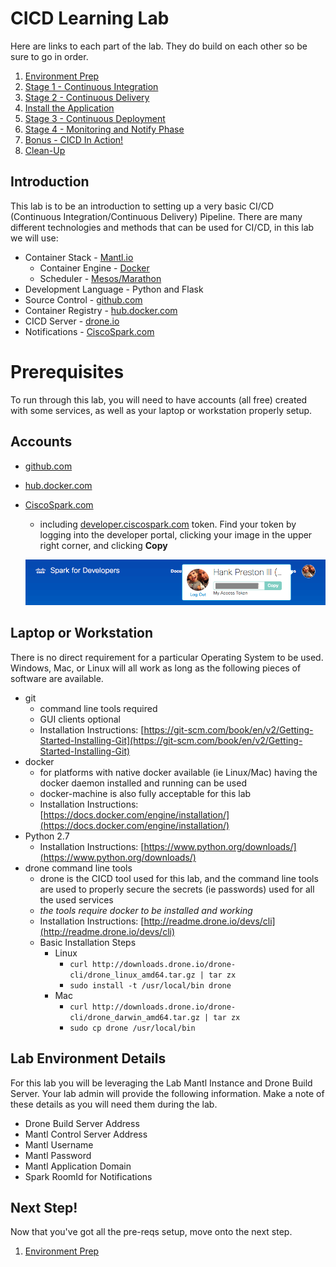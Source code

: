 # CICD Learning Lab

Here are links to each part of the lab.  They do build on each other so be sure to go in order.

1. [Environment Prep](environment_prep.md)
2. [Stage 1 - Continuous Integration](cicd_stage_1.md)
3. [Stage 2 - Continuous Delivery](cicd_stage_2.md)
4. [Install the Application](app_install.md)
5. [Stage 3 - Continuous Deployment](cicd_stage_3.md)
6. [Stage 4 - Monitoring and Notify Phase](notify_phase.md)
7. [Bonus - CICD In Action!](bonus.md)
8. [Clean-Up](cleanup.md)

## Introduction

This lab is to be an introduction to setting up a very basic CI/CD (Continuous Integration/Continuous Delivery) Pipeline.  There are many different technologies and methods that can be used for CI/CD, in this lab we will use:

* Container Stack - [Mantl.io](http://mantl.io)
  * Container Engine - [Docker](http://www.docker.com)
  * Scheduler - [Mesos/Marathon](http://mesos.apache.org)
* Development Language - Python and Flask
* Source Control - [github.com](https://github.com)
* Container Registry - [hub.docker.com](http://hub.docker.com)
* CICD Server - [drone.io](http://drone.io)
* Notifications - [CiscoSpark.com](http://CiscoSpark.com)

# Prerequisites

To run through this lab, you will need to have accounts (all free) created with some services, as well as your laptop or workstation properly setup.

## Accounts

* [github.com](https://github.com)
* [hub.docker.com](http://hub.docker.com)
* [CiscoSpark.com](http://CiscoSpark.com)
  * including [developer.ciscospark.com](http://developer.ciscospark.com) token.  Find your token by logging into the developer portal, clicking your image in the upper right corner, and clicking **Copy**

   ![Spark Token](images/spark_token.png)

## Laptop or Workstation

There is no direct requirement for a particular Operating System to be used.  Windows, Mac, or Linux will all work as long as the following pieces of software are available.

* git
  * command line tools required
  * GUI clients optional
  * Installation Instructions: [https://git-scm.com/book/en/v2/Getting-Started-Installing-Git](https://git-scm.com/book/en/v2/Getting-Started-Installing-Git)
* docker
  * for platforms with native docker available (ie Linux/Mac) having the docker daemon installed and running can be used
  * docker-machine is also fully acceptable for this lab
  * Installation Instructions: [https://docs.docker.com/engine/installation/](https://docs.docker.com/engine/installation/)
* Python 2.7
  * Installation Instructions: [https://www.python.org/downloads/](https://www.python.org/downloads/)
* drone command line tools
  * drone is the CICD tool used for this lab, and the command line tools are used to properly secure the secrets (ie passwords) used for all the used services
  * _the tools require docker to be installed and working_
  * Installation Instructions: [http://readme.drone.io/devs/cli](http://readme.drone.io/devs/cli)
  * Basic Installation Steps
    * Linux
      * `curl http://downloads.drone.io/drone-cli/drone_linux_amd64.tar.gz | tar zx`
      * `sudo install -t /usr/local/bin drone`
    * Mac
      * `curl http://downloads.drone.io/drone-cli/drone_darwin_amd64.tar.gz | tar zx`
      * `sudo cp drone /usr/local/bin`

## Lab Environment Details

For this lab you will be leveraging the Lab Mantl Instance and Drone Build Server.  Your lab admin will provide the following information.  Make a note of these details as you will need them during the lab.

* Drone Build Server Address
* Mantl Control Server Address
* Mantl Username
* Mantl Password
* Mantl Application Domain
* Spark RoomId for Notifications

## Next Step!

Now that you've got all the pre-reqs setup, move onto the next step.

1. [Environment Prep](environment_prep.md)
